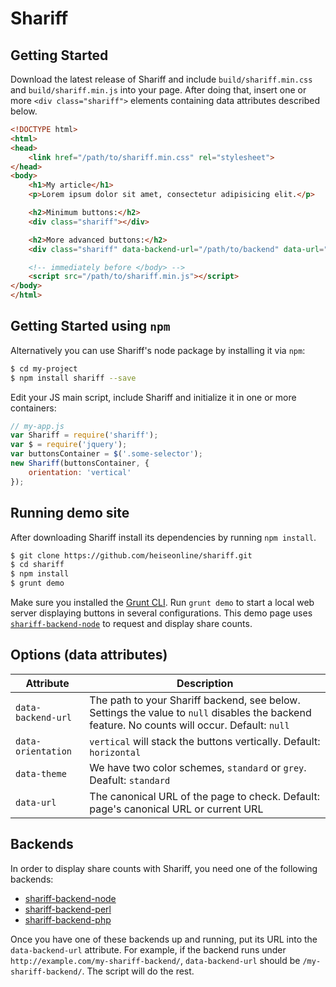 # Shariff

## Getting Started

Download the latest release of Shariff and include `build/shariff.min.css` and `build/shariff.min.js` into your page. After doing that, insert one or more `<div class="shariff">` elements containing data attributes described below.

```html
<!DOCTYPE html>
<html>
<head>
    <link href="/path/to/shariff.min.css" rel="stylesheet">
</head>
<body>
    <h1>My article</h1>
    <p>Lorem ipsum dolor sit amet, consectetur adipisicing elit.</p>

    <h2>Minimum buttons:</h2>
    <div class="shariff"></div>

    <h2>More advanced buttons:</h2>
    <div class="shariff" data-backend-url="/path/to/backend" data-url="http://www.example.com/my-article.html" data-theme="grey" data-orientation="vertical"></div>

    <!-- immediately before </body> -->
    <script src="/path/to/shariff.min.js"></script>
</body>
</html>
```

## Getting Started using `npm`

Alternatively you can use Shariff's node package by installing it via `npm`:

```sh
$ cd my-project
$ npm install shariff --save
```

Edit your JS main script, include Shariff and initialize it in one or more containers:

```js
// my-app.js
var Shariff = require('shariff');
var $ = require('jquery');
var buttonsContainer = $('.some-selector');
new Shariff(buttonsContainer, {
    orientation: 'vertical'
});
```

## Running demo site

After downloading Shariff install its dependencies by running `npm install`.

```sh
$ git clone https://github.com/heiseonline/shariff.git
$ cd shariff
$ npm install
$ grunt demo 
```

Make sure you installed the [Grunt CLI](http://gruntjs.com/getting-started#installing-the-cli). Run `grunt demo` to start a local web server displaying buttons in several configurations. This demo page uses [`shariff-backend-node`](https://github.com/heiseonline/shariff-backend-node) to request and display share counts.

## Options (data attributes)

| Attribute        | Description |
|------------------|-------------|
| `data-backend-url` | The path to your Shariff backend, see below. Settings the value to `null` disables the backend feature. No counts will occur. Default: `null`    |
| `data-orientation` | `vertical` will stack the buttons vertically. Default: `horizontal`  |
| `data-theme`       | We have two color schemes, `standard` or `grey`. Deafult: `standard` |
| `data-url`         | The canonical URL of the page to check. Default: page's canonical URL or current URL |

## Backends

In order to display share counts with Shariff, you need one of the following backends:

* [shariff-backend-node](http://github.com/heiseonline/shariff-backend-node)
* [shariff-backend-perl](http://github.com/heiseonline/shariff-backend-perl)
* [shariff-backend-php](http://github.com/heiseonline/shariff-backend-php)

Once you have one of these backends up and running, put its URL into the `data-backend-url` attribute. For example, if the backend runs under `http://example.com/my-shariff-backend/`, `data-backend-url` should be `/my-shariff-backend/`. The script will do the rest. 
